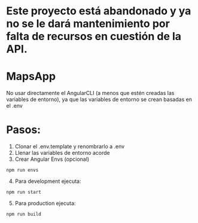 # Este proyecto está abandonado y ya no se le dará mantenimiento por falta de recursos en cuestión de la API.

# MapsApp

No usar directamente el AngularCLI (a menos que estén creadas las variables de entorno), ya que las variables de entorno se crean basadas en el .env

# Pasos:

1. Clonar el .env.template y renombrarlo a .env
2. Llenar las variables de entorno acorde
3. Crear Angular Envs (opcional)

```
npm run envs
```

4. Para development ejecuta:

```
npm run start
```

5. Para production ejecuta:

```
npm run build
```
